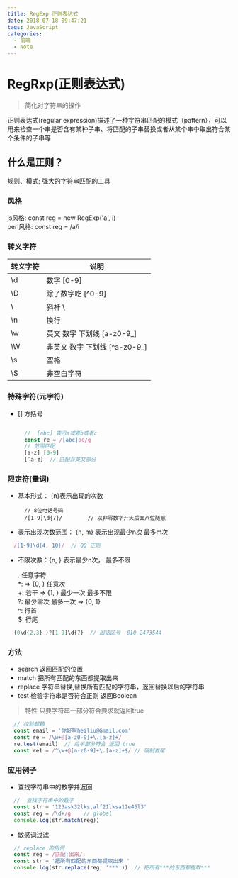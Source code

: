 ```yaml
---
title: RegExp 正则表达式
date: 2018-07-18 09:47:21
tags: JavaScript
categories: 
  - 前端
  - Note
---
```


 
# RegRxp(正则表达式)  

> 简化对字符串的操作  

正则表达式(regular expression)描述了一种字符串匹配的模式（pattern），可以用来检查一个串是否含有某种子串、将匹配的子串替换或者从某个串中取出符合某个条件的子串等

## 什么是正则？  

规则、模式; 强大的字符串匹配的工具  

### 风格  
  js风格: const reg = new RegExp('a', i)  
  perl风格: const reg = /a/i  

### 转义字符  

  | 转义字符 | 说明 |  
  |-------- | ---|  
  | \d | 数字 [0-9] |  
  | \D | 除了数字吃 [^0-9]|  
  | \\ | 斜杆 \ |  
  | \n | 换行 |  
  | \w | 英文 数字 下划线 [a-z0-9_] |  
  | \W | 非英文 数字 下划线 [^a-z0-9_] |  
  | \s | 空格 |  
  | \S | 非空白字符 |  


### 特殊字符(元字符)  

  - [] 方括号   

    ```js  

      //  [abc] 表示a或者b或者c 
      const re = /[abc]pc/g
      // 范围匹配
      [a-z] [0-9] 
      [^a-z]  // 匹配非英文部分 

    ```

### 限定符(量词)  

- 基本形式： {n}表示出现的次数  

    ```
      // 8位电话号码  
      /[1-9]\d{7}/        // 以非零数字开头后面八位随意
    ```
- 表示出现次数范围： {n, m}  表示出现最少n次 最多m次  

```js
  /[1-9]\d{4, 10}/  // QQ 正则
```

- 不限次数：{n, } 表示最少n次， 最多不限  

    . 任意字符  
    *:  => {0, } 任意次  
    +: 若干 => {1, } 最少一次 最多不限  
    ?: 最少零次 最多一次 => {0, 1}  
    ^: 行首  
    $: 行尾  

```js
  (0\d{2,3}-)?[1-9]\d{7}  // 固话区号  010-2473544
```

### 方法  

- search  返回匹配的位置
- match 把所有匹配的东西都提取出来  
- replace 字符串替换,替换所有匹配的字符串，返回替换以后的字符串  
- test   检验字符串是否符合正则 返回Boolean  
> 特性 只要字符串一部分符合要求就返回true  

```js
  // 校验邮箱
  const email = '你好啊heiliu@Gmail.com'
  const re = /\w+@[a-z0-9]+\.[a-z]+/
  re.test(email)  // 后半部分符合 返回 true  
  const re1 = /^\w+@[a-z0-9]+\.[a-z]+$/ // 限制首尾
```

### 应用例子  

- 查找字符串中的数字并返回  

```js
  //  查找字符串中的数字  
  const str = '123ask32lks,alf21lksa12e45l3'
  const reg = /\d+/g    // global
  console.log(str.match(reg))
```

- 敏感词过滤  

```js
  // replace 的用例
  const reg = /匹配|出来/;
  const str = '把所有匹配的东西都提取出来 '
  console.log(str.replace(reg, '***'))  // 把所有***的东西都提取***
```
